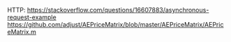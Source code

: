 
HTTP:
https://stackoverflow.com/questions/16607883/asynchronous-request-example
https://github.com/adjust/AEPriceMatrix/blob/master/AEPriceMatrix/AEPriceMatrix.m


